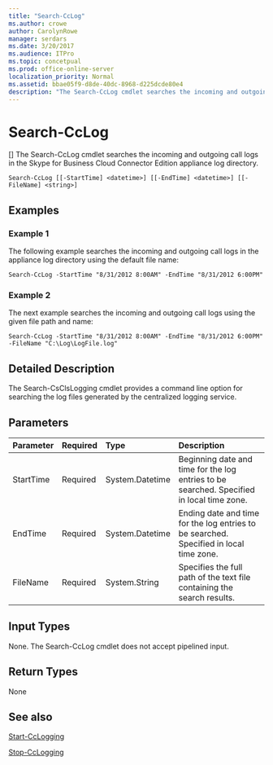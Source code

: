 ```yaml
---
title: "Search-CcLog"
ms.author: crowe
author: CarolynRowe
manager: serdars
ms.date: 3/20/2017
ms.audience: ITPro
ms.topic: concetpual
ms.prod: office-online-server
localization_priority: Normal
ms.assetid: bbae05f9-d8de-40dc-8968-d225dcde80e4
description: "The Search-CcLog cmdlet searches the incoming and outgoing call logs in the Skype for Business Cloud Connector Edition appliance log directory."
---
```


# Search-CcLog
[]
The Search-CcLog cmdlet searches the incoming and outgoing call logs in the Skype for Business Cloud Connector Edition appliance log directory.
  
```
Search-CcLog [[-StartTime] <datetime>] [[-EndTime] <datetime>] [[-FileName] <string>]
```

## Examples
<a name="Examples"> </a>

### Example 1

The following example searches the incoming and outgoing call logs in the appliance log directory using the default file name:
  
```
Search-CcLog -StartTime "8/31/2012 8:00AM" -EndTime "8/31/2012 6:00PM"
```

### Example 2

The next example searches the incoming and outgoing call logs using the given file path and name:
  
```
Search-CcLog -StartTime "8/31/2012 8:00AM" -EndTime "8/31/2012 6:00PM" -FileName "C:\Log\LogFile.log"
```

## Detailed Description
<a name="DetailedDescription"> </a>

The Search-CsClsLogging cmdlet provides a command line option for searching the log files generated by the centralized logging service.
  
## Parameters
<a name="DetailedDescription"> </a>

|**Parameter**|**Required**|**Type**|**Description**|
|:-----|:-----|:-----|:-----|
|StartTime  <br/> | Required <br/> |System.Datetime  <br/> | Beginning date and time for the log entries to be searched. Specified in local time zone. <br/> |
|EndTime  <br/> |Required  <br/> |System.Datetime  <br/> |Ending date and time for the log entries to be searched. Specified in local time zone.  <br/> |
|FileName  <br/> |Required  <br/> |System.String  <br/> |Specifies the full path of the text file containing the search results.  <br/> |
   
## Input Types
<a name="InputTypes"> </a>

None. The Search-CcLog cmdlet does not accept pipelined input.
  
## Return Types
<a name="ReturnTypes"> </a>

None
  
## See also
<a name="ReturnTypes"> </a>

[Start-CcLogging](start-cclogging.md)
  
[Stop-CcLogging](stop-cclogging.md)
  

